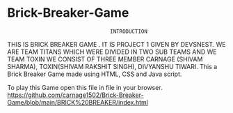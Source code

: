 # Brick-Breaker-Game
                                     INTRODUCTION

THIS IS BRICK BREAKER GAME . IT IS  PROJECT 1 GIVEN  BY DEVSNEST.
WE ARE TEAM TITANS WHICH WERE DIVIDED IN TWO SUB TEAMS AND WE TEAM TOXIN
WE CONSIST OF THREE MEMBER CARNAGE (SHIVAM SHARMA), TOXIN(SHIVAM RAKSHIT SINGH),
DIVYANSHU TIWARI. This a Brick Breaker Game made using HTML, CSS and Java script.

To play this Game open this file in file in your browser.
https://github.com/carnage1502/Brick-Breaker-Game/blob/main/BRICK%20BREAKER/index.html
